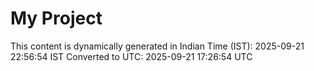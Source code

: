 # My Project

This content is dynamically generated in Indian Time (IST): 2025-09-21 22:56:54 IST
Converted to UTC: 2025-09-21 17:26:54 UTC

